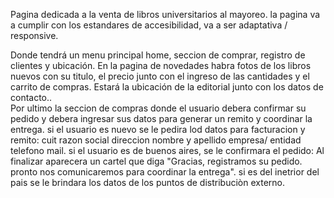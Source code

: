 Pagina dedicada a la venta de libros universitarios al mayoreo. 
la pagina va a cumplir con los estandares de accesibilidad, va a ser adaptativa / responsive.


Donde tendrá un menu principal home,  seccion de comprar, registro de clientes y ubicación.
En la pagina de novedades habra fotos de los libros nuevos con su titulo, el precio junto con el ingreso de las cantidades y el carrito de compras.
Estará la ubicación de la editorial junto con los datos de contacto..  
Por ultimo la seccion de compras donde el usuario debera confirmar su pedido y debera ingresar sus datos para generar un remito y coordinar la entrega.
si el usuario es nuevo se le pedira lod datos para facturacion y remito:
cuit
razon social
direccion
nombre y apellido
empresa/ entidad
telefono
mail.
si el usuario es de buenos aires, se le confirmara el pedido:
Al finalizar aparecera un cartel que diga "Gracias, registramos su pedido. pronto nos comunicaremos
para coordinar la entrega".
 si es del inetrior del pais se le brindara los datos de los puntos de distribuciòn externo.